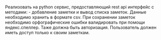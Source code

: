 Реализовать на python сервис, предоставляющий rest api интерфейс с методами: - добавление заметки и вывод списка заметок. Данные необходимо хранить в формате csv. При сохранении заметок необходимо орфографические ошибки валидировать при помощи яндекс.спеллер. Таже должна быть авторизация. Пользователь должен иметь доступ только к своим заметкам.
